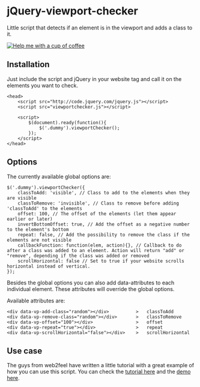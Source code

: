jQuery-viewport-checker
=======================

Little script that detects if an element is in the viewport and adds a class to it.

[![Help me with a cup of coffee ](https://pledgie.com/campaigns/28130.png?skin_name=chrome)](https://pledgie.com/campaigns/28130)

Installation
------------
Just include the script and jQuery in your website <head> tag and call it on the elements you want to check.
```code
<head>
    <script src="http://code.jquery.com/jquery.js"></script>
    <script src="viewportchecker.js"></script>

    <script>
        $(document).ready(function(){
            $('.dummy').viewportChecker();
        });
    </script>
</head>
```

Options
-------
The currently available global options are:
```code
$('.dummy').viewportChecker({
    classToAdd: 'visible', // Class to add to the elements when they are visible
    classToRemove: 'invisible', // Class to remove before adding 'classToAdd' to the elements
    offset: 100, // The offset of the elements (let them appear earlier or later)
    invertBottomOffset: true, // Add the offset as a negative number to the element's bottom
    repeat: false, // Add the possibility to remove the class if the elements are not visible
    callbackFunction: function(elem, action){}, // Callback to do after a class was added to an element. Action will return "add" or "remove", depending if the class was added or removed
	scrollHorizontal: false // Set to true if your website scrolls horizontal instead of vertical.
});
```

Besides the global options you can also add data-attributes to each individual element. These attributes will override the global options. 

Available attributes are:
```code
<div data-vp-add-class="random"></div>          >   classToAdd
<div data-vp-remove-class="random"></div>       >	classToRemove
<div data-vp-offset="100"></div>                >	offset
<div data-vp-repeat="true"></div>               >	repeat
<div data-vp-scrollHorizontal="false"></div>    >	scrollHorizontal
```

Use case
--------
The guys from web2feel have written a little tutorial with a great example of how you can use this script. You can check the [tutorial here](http://www.web2feel.com/tutorial-for-animated-scroll-loading-effects-with-animate-css-and-jquery/) and the [demo here](http://web2feel.com/freeby/scroll-effects/index.html).
